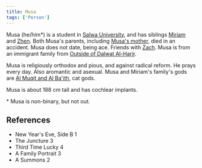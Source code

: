 ```yaml
---
title: Musa
tags: ['Person']
---
```

Musa (he/him*) is a student in [Salwa University](wiki/Salwa%20University.md), and has siblings [Miriam](wiki/Miriam.md) and [Zhen](wiki/Zhen.md). Both Musa's parents, including [Musa's mother](wiki/Musas%20mother.md), died in an accident. Musa does not date, being ace. Friends with [Zach](wiki/Zach.md). Musa is from an immigrant family from [Outside of Dalwat Al-Harir](wiki/Outside%20of%20Dalwat%20Al-Harir.md).

Musa is religiously orthodox and pious, and against radical reform. He prays every day. Also aromantic and asexual. Musa and Miriam's family's gods are [Al Muqit and Al Ba'ith](wiki/Al%20Muqit%20and%20Al%20Baith.md), cat gods.

Musa is about 188 cm tall and has cochlear implants.

\* Musa is non-binary, but not out.

## References
- New Year's Eve, Side B 1
- The Juncture 3
- Third Time Lucky 4
- A Family Portrait 3
- A Summons 2
